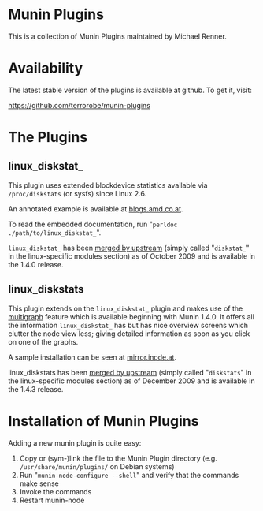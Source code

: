 # Munin Plugins

This is a collection of Munin Plugins maintained by Michael Renner.

# Availability

The latest stable version of the plugins is available at github. To get it, visit:

https://github.com/terrorobe/munin-plugins

# The Plugins

## linux_diskstat_

This plugin uses extended blockdevice statistics available via `/proc/diskstats` (or sysfs) since Linux 2.6.

An annotated example is available at [blogs.amd.co.at](http://blogs.amd.co.at/robe/2008/12/graphing-linux-disk-io-statistics-with-munin.html).

To read the embedded documentation, run "`perldoc ./path/to/linux_diskstat_`".

`linux_diskstat_` has been [merged by upstream](http://munin.projects.linpro.no/log/trunk/plugins/node.d.linux/diskstat_.in) (simply called "`diskstat_`" in the linux-specific modules section) as of October 2009 and is available in the 1.4.0 release.

## linux_diskstats

This plugin extends on the `linux_diskstat_` plugin and makes use of the [multigraph](http://munin-monitoring.org/wiki/protocol-multigraph) feature which is available beginning with Munin 1.4.0. It offers all the information `linux_diskstat_` has but has nice overview screens which clutter the node view less; giving detailed information as soon as you click on one of the graphs.

A sample installation can be seen at [mirror.inode.at](http://mirror.inode.at/munin/inode.at/mirror.inode.at.html#Disk).

linux_diskstats has been [merged by upstream](http://munin.projects.linpro.no/log/trunk/plugins/node.d.linux/diskstats.in) (simply called "`diskstats`" in the linux-specific modules section) as of December 2009 and is available in the 1.4.3 release.

# Installation of Munin Plugins

Adding a new munin plugin is quite easy:

  1. Copy or (sym-)link the file to the Munin Plugin directory (e.g. `/usr/share/munin/plugins/` on Debian systems)
  2. Run "`munin-node-configure --shell`" and verify that the commands make sense
  3. Invoke the commands
  4. Restart munin-node
